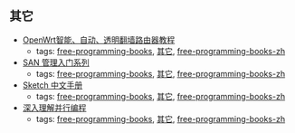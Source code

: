 其它
---
* [OpenWrt智能、自动、透明翻墙路由器教程](https://softwaredownload.gitbooks.io/openwrt-fanqiang/content/)
    * tags: [free-programming-books](../tags/free-programming-books.md), [其它](../tags/其它.md), [free-programming-books-zh](../tags/free-programming-books-zh.md)
* [SAN 管理入门系列](https://community.emc.com/docs/DOC-16067)
    * tags: [free-programming-books](../tags/free-programming-books.md), [其它](../tags/其它.md), [free-programming-books-zh](../tags/free-programming-books-zh.md)
* [Sketch 中文手册](http://sketchcn.com/sketch-chinese-user-manual.html#introduce)
    * tags: [free-programming-books](../tags/free-programming-books.md), [其它](../tags/其它.md), [free-programming-books-zh](../tags/free-programming-books-zh.md)
* [深入理解并行编程](http://ifeve.com/perfbook/)
    * tags: [free-programming-books](../tags/free-programming-books.md), [其它](../tags/其它.md), [free-programming-books-zh](../tags/free-programming-books-zh.md)
